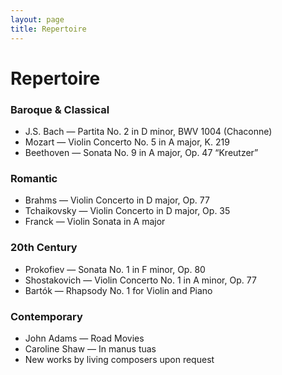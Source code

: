 ```yaml
---
layout: page
title: Repertoire
---
```


# Repertoire

### Baroque & Classical
- J.S. Bach — Partita No. 2 in D minor, BWV 1004 (Chaconne)
- Mozart — Violin Concerto No. 5 in A major, K. 219
- Beethoven — Sonata No. 9 in A major, Op. 47 “Kreutzer”

### Romantic
- Brahms — Violin Concerto in D major, Op. 77
- Tchaikovsky — Violin Concerto in D major, Op. 35
- Franck — Violin Sonata in A major

### 20th Century
- Prokofiev — Sonata No. 1 in F minor, Op. 80
- Shostakovich — Violin Concerto No. 1 in A minor, Op. 77
- Bartók — Rhapsody No. 1 for Violin and Piano

### Contemporary
- John Adams — Road Movies
- Caroline Shaw — In manus tuas
- New works by living composers upon request
